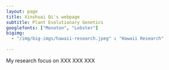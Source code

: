 ```yaml
---
layout: page
title: Xinshuai Qi's webpage
subtitle: Plant Evolutionary Genetics
googlefonts: ["Monoton", "Lobster"]
bigimg:
  - "/img/big-imgs/hawaii-research.jpeg" : "Hawaii Research"
 
---
```

My research focus on XXX XXX XXX
